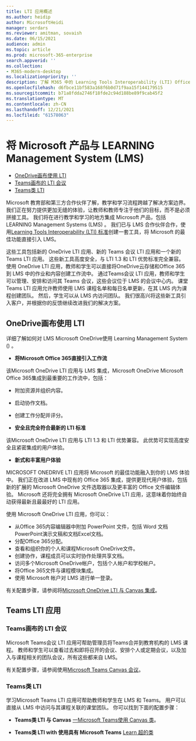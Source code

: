 ```yaml
---
title: LTI 应用概述
ms.author: heidip
author: MicrosoftHeidi
manager: serdars
ms.reviewer: amitman, sovaish
ms.date: 06/15/2021
audience: admin
ms.topic: article
ms.prod: microsoft-365-enterprise
search.appverid: ''
ms.collection:
- M365-modern-desktop
ms.localizationpriority: ''
description: 了解 M365 中的 Learning Tools Interoperability (LTI) Office 应用，以及他们将 Office 应用集成到其 Learning Management System (LMS) 中时如何帮助教师。
ms.openlocfilehash: d6fbce11bf583a168f6b0d71f9aa15f144179515
ms.sourcegitcommit: b71a8fdda2746f18fde2c94d188be89f9cab45f2
ms.translationtype: MT
ms.contentlocale: zh-CN
ms.lasthandoff: 12/21/2021
ms.locfileid: "61578063"
---
```

# <a name="integrating-microsoft-products-with-your-learning-management-system-lms"></a>将 Microsoft 产品与 LEARNING Management System (LMS) 

- [OneDrive画布使用 LTI](#onedrive-lti-with-canvas)
- [Teams画布的 LTI 会议](#teams-meetings-lti-with-canvas)
- [Teams类 LTI](#teams-classes-lti)

Microsoft 教育部和第三方合作伙伴了解，教学和学习流程跨越了解决方案边界。 我们正在努力提供更加无缝的体验，让教师和教师专注于他们的目标，而不是必须拼接工具。 我们将在进行教学和学习的地方集成 Microsoft 产品，包括 LEARNING Management Systems (LMS) 。 我们已与 LMS 合作伙伴合作，使用[Learning Tools Interoperability (LTI) 标准](https://www.imsglobal.org/activity/learning-tools-interoperability)创建一套工具，将 Microsoft 的最佳功能直接引入 LMS。

这些工具包括新的 OneDrive LTI 应用、新的 Teams 会议 LTI 应用和一个新的 Teams LTI 应用。 这些新工具高度安全，与 LTI 1.3 和 LTI 优势标准完全兼容。 使用 OneDrive LTI 应用，教师和学生可以直接将OneDrive云存储和Office 365到 LMS 中的作业和内容创建工作流中。 通过Teams会议 LTI 应用，教师和学生可以管理、安排和访问其 Teams 会议，这些会议位于 LMS 的会议中心内。 课堂Teams LTI 应用允许教师使用 LMS 课程名单和每日名单更新，在其 LMS 内为课程创建团队。 然后，学生可以从 LMS 内访问团队。 我们很高兴将这些新工具引入客户，并根据你的反馈继续改进我们的解决方案。

## <a name="onedrive-lti-with-canvas"></a>OneDrive画布使用 LTI

详细了解如何对 LMS Microsoft OneDrive使用 Learning Management System () 。

- **将Microsoft Office 365直接引入工作流**

该Microsoft OneDrive LTI 应用与 LMS 集成，Microsoft OneDrive Microsoft Office 365集成到最重要的工作流中，包括：

- 附加资源并组织内容。
- 启动协作文档。
- 创建工作分配并评分。

- **安全且完全符合最新的 LTI 标准**

该Microsoft OneDrive LTI 应用与 LTI 1.3 和 LTI 优势兼容。 此优势可实现高度安全且紧密集成的用户体验。

- **新式和丰富用户体验**

MICROSOFT ONEDRIVE LTI 应用将 Microsoft 的最佳功能融入到你的 LMS 体验中。 我们正在改进 LMS 中现有的 Office 365 集成，提供更现代用户体验，包括新的扩展的 Microsoft OneDrive 文件选取器以及更丰富的 Office 文件编辑体验。 Microsoft 还将完全拥有 Microsoft OneDrive LTI 应用，这意味着你始终自动获得最新且最最好的 LTI 应用。

使用 Microsoft OneDrive LTI 应用，你可以：

- 从Office 365内容编辑器中附加 PowerPoint 文件，包括 Word 文档PowerPoint演示文稿和文档Excel文档。
- 分配Office 365分配。
- 查看和组织你的个人和课程Microsoft OneDrive文件。
- 创建协作，课程成员可以实时协作处理共享文档。
- 访问多个Microsoft OneDrive帐户，包括个人帐户和学校帐户。
- 将Office 365文件与课程模块集成。
- 使用 Microsoft 帐户对 LMS 进行单一登录。

有关配置步骤，请参阅将[Microsoft OneDrive LTI 与 Canvas 集成](onedrive-lti.md)。

## <a name="teams-lti-apps"></a>Teams LTI 应用

### <a name="teams-meetings-lti-with-canvas"></a>Teams画布的 LTI 会议

Microsoft Teams会议 LTI 应用可帮助管理员将Teams合并到教育机构的 LMS 课程。 教师和学生可以查看过去和即将召开的会议、安排个人或定期会议，以及加入与课程相关的团队会议，所有这些都来自 LMS。

有关配置步骤，请参阅使用[Microsoft Teams Canvas 会议](teams-meetings-with-canvas.md)。

### <a name="teams-classes-lti"></a>Teams类 LTI

学习Microsoft Teams LTI 应用可帮助教师和学生在 LMS 和 Teams。 用户可以直接从 LMS 中访问与其课程关联的课堂团队。 你可以找到下面的配置步骤：

- **Teams类 LTI 与 Canvas** [一Microsoft Teams使用 Canvas 类](teams-classes-with-canvas.md)。

- **Teams类 LTI with 使用具有 Microsoft Teams** [Learn 超的类](teams-classes-with-blackboard.md)

